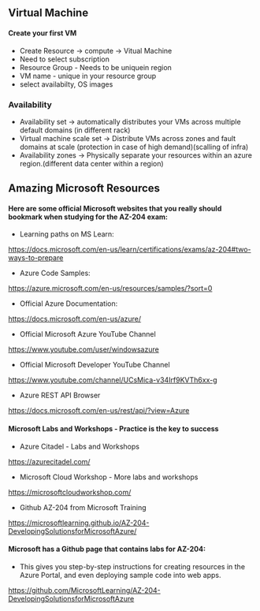 ## Virtual Machine

#### Create your first VM
* Create Resource -> compute -> Vitual Machine 
* Need to select subscription
* Resource Group - Needs to be uniquein region
* VM name - unique in your resource group
* select availabilty, OS images






### Availability
* Availability set -> automatically distributes your VMs across multiple default domains (in different rack)
* Virtual machine scale set -> Distribute VMs across zones and fault domains at scale (protection in case of high demand)(scalling of infra)
* Availability zones -> Physically separate your resources within an azure region.(different data center within a region)


## Amazing Microsoft Resources
#### Here are some official Microsoft websites that you really should bookmark when studying for the AZ-204 exam:



* Learning paths on MS Learn:

https://docs.microsoft.com/en-us/learn/certifications/exams/az-204#two-ways-to-prepare



* Azure Code Samples:

https://azure.microsoft.com/en-us/resources/samples/?sort=0



* Official Azure Documentation:

https://docs.microsoft.com/en-us/azure/



* Official Microsoft Azure YouTube Channel

https://www.youtube.com/user/windowsazure



* Official Microsoft Developer YouTube Channel

https://www.youtube.com/channel/UCsMica-v34Irf9KVTh6xx-g



* Azure REST API Browser

https://docs.microsoft.com/en-us/rest/api/?view=Azure



#### Microsoft Labs and Workshops - Practice is the key to success

* Azure Citadel - Labs and Workshops

https://azurecitadel.com/



* Microsoft Cloud Workshop - More labs and workshops

https://microsoftcloudworkshop.com/



* Github AZ-204 from Microsoft Training

https://microsoftlearning.github.io/AZ-204-DevelopingSolutionsforMicrosoftAzure/



#### Microsoft has a Github page that contains labs for AZ-204:
* This gives you step-by-step instructions for creating resources in the Azure Portal, and even deploying sample code into web apps.

https://github.com/MicrosoftLearning/AZ-204-DevelopingSolutionsforMicrosoftAzure

